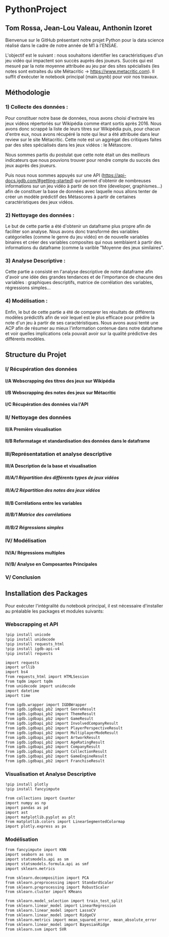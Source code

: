 # PythonProject
## Tom Rossa, Jean-Lou Valeau, Anthonin Izoret

Bienvenue sur le GitHub présentant notre projet Python pour la data science réalisé dans le cadre de notre année de M1 à l'ENSAE.

L'objectif est le suivant : nous souhaitons identifier les caractéristiques d'un jeu vidéo qui impactent son succès auprès des joueurs. Succès qui est mesuré par la note moyenne attribuée au jeu par des sites spécialisés (les notes sont extraites du site Métacritic -> https://www.metacritic.com). 
Il suffit d'exécuter le notebook principal (main.ipynb) pour voir nos travaux.


## Méthodologie 

### 1) Collecte des données :

Pour constituer notre base de données, nous avons choisi d'extraire les jeux vidéos répertoriés sur Wikipédia comme étant sortis après 2016. Nous avons donc scrappé la liste de leurs titres sur Wikipédia puis, pour chacun d'entre eux, nous avons récupéré la note qui leur a été attribuée dans leur review sur le site Métacritic. Cette note est un aggrégat des critiques faites par des sites spécialisés dans les jeux vidéos : le Métascore. 

Nous sommes partis du postulat que cette note était un des meilleurs indicateurs que nous pouvions trouver pour rendre compte du succès des jeux auprès des joueurs. 

Puis nous nous sommes appuyés sur une API (https://api-docs.igdb.com/#getting-started) qui permet d'obtenir de nombreuses informations sur un jeu vidéo à partir de son titre (developer, graphismes...) afin de constituer la base de données avec laquelle nous allons tenter de créer un modèle prédictif des Métascores à partir de certaines caractéristiques des jeux vidéos. 

### 2) Nettoyage des données :

Le but de cette partie a été d'obtenir un dataframe plus propre afin de faciliter son analyse. Nous avons donc transformé des variables catégorielles (comme le genre du jeu vidéo) en de nouvelle variables binaires et créer des variables composites qui nous semblaient à partir des informations du dataframe (comme la varible "Moyenne des jeux similaires". 

### 3) Analyse Descriptive :

Cette partie a consisté en l'analyse descriptive de notre dataframe afin d'avoir une idée des grandes tendances et de l'importance de chacune des variables : graphiques descriptifs, matrice de corrélation des variables, régressions simples...

### 4) Modélisation :

Enfin, le but de cette partie a été de comparer les résultats de différents modèles prédictifs afin de voir lequel est le plus efficace pour prédire la note d'un jeu à partir de ses caractéristiques. Nous avons aussi tenté une ACP afin de résumer au mieux l'information contenue dans notre dataframe et voir quelles implications cela pouvait avoir sur la qualité prédictive des différents modèles. 



## Structure du Projet

### I/ Récupération des données 
####    I/A Webscrapping des titres des jeux sur Wikipédia 
####    I/B Webscrapping des notes des jeux sur Métacritic 
####    I/C Récupération des données via l'API 


### II/ Nettoyage des données 
####    II/A Première visualisation 
####    II/B Reformatage et standardisation des données dans le dataframe 


### III/Représentatation et analyse descriptive  
####    III/A Description de la base et visualisation 
#####        III/A/1 Répartition des différents types de jeux vidéos 
#####        III/A/2 Répartition des notes des jeux vidéos
####    III/B Corrélations entre les variables 
#####        III/B/1 Matrice des corrélations 
#####        III/B/2 Régressions simples


### IV/ Modélisation
####    IV/A/ Régressions multiples
####    IV/B/ Analyse en Composantes Principales

### V/ Conclusion 


## Installation des Packages

Pour exécuter l'intégralité du notebook principal, il est nécessaire d'installer au préalable les packages et modules suivants:

### Webscrapping et API
```bash
!pip install unicode
!pip install unidecode
!pip install requests_html
!pip install igdb-api-v4
!pip install requests

import requests 
import urllib
import bs4
from requests_html import HTMLSession
from tqdm import tqdm
from unidecode import unidecode
import datetime
import time

from igdb.wrapper import IGDBWrapper
from igdb.igdbapi_pb2 import GenreResult
from igdb.igdbapi_pb2 import ThemeResult
from igdb.igdbapi_pb2 import GameResult
from igdb.igdbapi_pb2 import InvolvedCompanyResult
from igdb.igdbapi_pb2 import PlayerPerspectiveResult
from igdb.igdbapi_pb2 import MultiplayerModeResult
from igdb.igdbapi_pb2 import ArtworkResult
from igdb.igdbapi_pb2 import AgeRatingResult
from igdb.igdbapi_pb2 import CompanyResult
from igdb.igdbapi_pb2 import CollectionResult
from igdb.igdbapi_pb2 import GameEngineResult
from igdb.igdbapi_pb2 import FranchiseResult
```

### Visualisation et Analyse Descriptive
```bash
!pip install plotly
!pip install fancyimpute

from collections import Counter
import numpy as np
import pandas as pd
import ast
import matplotlib.pyplot as plt
from matplotlib.colors import LinearSegmentedColormap
import plotly.express as px
```

### Modélisation
```bash
from fancyimpute import KNN
import seaborn as sns
import statsmodels.api as sm
import statsmodels.formula.api as smf
import sklearn.metrics

from sklearn.decomposition import PCA
from sklearn.preprocessing import StandardScaler
from sklearn.preprocessing import RobustScaler
from sklearn.cluster import KMeans

from sklearn.model_selection import train_test_split
from sklearn.linear_model import LinearRegression
from sklearn.linear_model import LassoCV
from sklearn.linear_model import RidgeCV
from sklearn.metrics import mean_squared_error, mean_absolute_error
from sklearn.linear_model import BayesianRidge
from sklearn.svm import SVR
```

